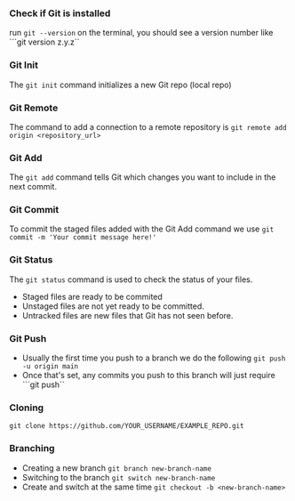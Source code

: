 ### Check if Git is installed

run ``git --version`` on the terminal, you should see a version number like ```git version z.y.z``

### Git Init

The ``git init`` command initializes a new Git repo (local repo)

### Git Remote

The command to add a connection to a remote repository is ``git remote add origin <repository_url>``

### Git Add

The ``git add`` command tells Git which changes you want to include in the next commit.

### Git Commit 

To commit the staged files added with the Git Add command we use ``git commit -m 'Your commit message here!'``

### Git Status

The ``git status`` command is used to check the status of your files.
- Staged files are ready to be commited
- Unstaged files are not yet ready to be committed.
- Untracked files are new files that Git has not seen before.

### Git Push

- Usually the first time you push to a branch we do the following ``git push -u origin main``
- Once that's set, any commits you push to this branch will just require ```git push``

### Cloning

``git clone https://github.com/YOUR_USERNAME/EXAMPLE_REPO.git``

### Branching

- Creating a new branch ``git branch new-branch-name``
- Switching to the branch ``git switch new-branch-name``
- Create and switch at the same time ``git checkout -b <new-branch-name>``
